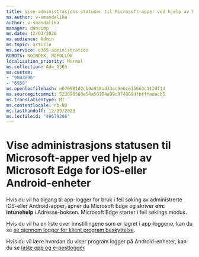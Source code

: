 ```yaml
---
title: Vise administrasjons statusen til Microsoft-apper ved hjelp av Microsoft Edge for iOS-eller Android-enheter
ms.author: v-smandalika
author: v-smandalika
manager: dansimp
ms.date: 12/03/2020
ms.audience: Admin
ms.topic: article
ms.service: o365-administration
ROBOTS: NOINDEX, NOFOLLOW
localization_priority: Normal
ms.collection: Adm_O365
ms.custom:
- "9003896"
- "6950"
ms.openlocfilehash: e670981d2cb9a918ad33cc9e6ce15663c112df1d
ms.sourcegitcommit: 523098560e54a50184a99c974809dfbfffadacb5
ms.translationtype: MT
ms.contentlocale: nb-NO
ms.lasthandoff: 12/09/2020
ms.locfileid: "49679206"
---
```

# <a name="view-the-management-status-of-microsoft-apps-by-using-microsoft-edge-for-ios-or-android-devices"></a>Vise administrasjons statusen til Microsoft-apper ved hjelp av Microsoft Edge for iOS-eller Android-enheter

Hvis du vil ha tilgang til app-logger for bruk i feil søking av administrerte iOS-eller Android-apper, åpner du Microsoft Edge og skriver **om: intunehelp** i Adresse-boksen. Microsoft Edge starter i feil søkings modus.

Hvis du vil ha en liste over innstillingene som er lagret i app-loggene, kan du se [se gjennom logger for klient program beskyttelse](https://docs.microsoft.com/mem/intune/apps/app-protection-policy-settings-log).

Hvis du vil lære hvordan du viser program logger på Android-enheter, kan du se [laste opp og e-postlogger](https://docs.microsoft.com/mem/intune/user-help/send-logs-to-your-it-admin-by-email-android)